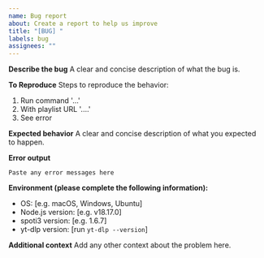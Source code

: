 ```yaml
---
name: Bug report
about: Create a report to help us improve
title: "[BUG] "
labels: bug
assignees: ""
---
```


**Describe the bug**
A clear and concise description of what the bug is.

**To Reproduce**
Steps to reproduce the behavior:

1. Run command '...'
2. With playlist URL '....'
3. See error

**Expected behavior**
A clear and concise description of what you expected to happen.

**Error output**

```
Paste any error messages here
```

**Environment (please complete the following information):**

- OS: [e.g. macOS, Windows, Ubuntu]
- Node.js version: [e.g. v18.17.0]
- spoti3 version: [e.g. 1.6.7]
- yt-dlp version: [run `yt-dlp --version`]

**Additional context**
Add any other context about the problem here.

